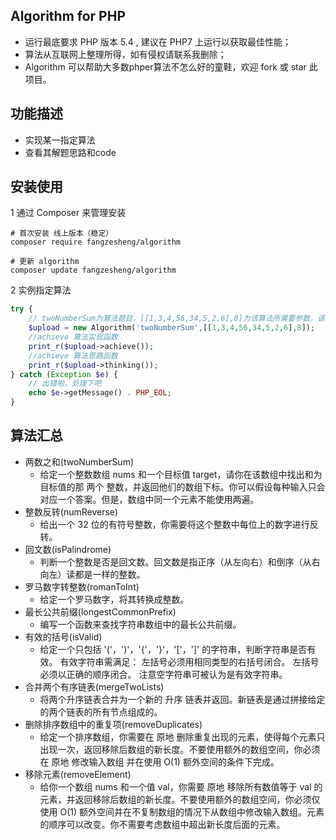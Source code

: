 
Algorithm for PHP
----
* 运行最底要求 PHP 版本 5.4 , 建议在 PHP7 上运行以获取最佳性能；
* 算法从互联网上整理所得，如有侵权请联系我删除；
* Algorithm 可以帮助大多数phper算法不怎么好的童鞋，欢迎 fork 或 star 此项目。

功能描述
----
* 实现某一指定算法
* 查看其解题思路和code


安装使用
----
1 通过 Composer 来管理安装
```shell
# 首次安装 线上版本（稳定）
composer require fangzesheng/algorithm

# 更新 algorithm
composer update fangzesheng/algorithm
```

2 实例指定算法
```php
try {
    // twoNumberSum为算法题目，[[1,3,4,56,34,5,2,6],8]为该算法所需要参数，该算法求两个数和所需两个参数，分别为[1,3,4,56,34,5,2,6]和8        
    $upload = new Algorithm('twoNumberSum',[[1,3,4,56,34,5,2,6],8]);
    //achieve 算法实现函数
    print_r($upload->achieve());
    //achieve 算法思路函数
    print_r($upload->thinking());
} catch (Exception $e) {
    // 出错啦，处理下吧
    echo $e->getMessage() . PHP_EOL;
}
```
算法汇总
----
* 两数之和(twoNumberSum)
    * 给定一个整数数组 nums 和一个目标值 target，请你在该数组中找出和为目标值的那 两个 整数，并返回他们的数组下标。你可以假设每种输入只会对应一个答案。但是，数组中同一个元素不能使用两遍。
* 整数反转(numReverse)
    * 给出一个 32 位的有符号整数，你需要将这个整数中每位上的数字进行反转。
* 回文数(isPalindrome)
    * 判断一个整数是否是回文数。回文数是指正序（从左向右）和倒序（从右向左）读都是一样的整数。
* 罗马数字转整数(romanToInt)
    * 给定一个罗马数字，将其转换成整数。
* 最长公共前缀(longestCommonPrefix)
    * 编写一个函数来查找字符串数组中的最长公共前缀。
* 有效的括号(isValid)
    * 给定一个只包括 '('，')'，'{'，'}'，'['，']' 的字符串，判断字符串是否有效。
      有效字符串需满足： 左括号必须用相同类型的右括号闭合。 左括号必须以正确的顺序闭合。      注意空字符串可被认为是有效字符串。
* 合并两个有序链表(mergeTwoLists)
    * 将两个升序链表合并为一个新的 升序 链表并返回。新链表是通过拼接给定的两个链表的所有节点组成的。
* 删除排序数组中的重复项(removeDuplicates)
    * 给定一个排序数组，你需要在 原地 删除重复出现的元素，使得每个元素只出现一次，返回移除后数组的新长度。不要使用额外的数组空间，你必须在 原地 修改输入数组 并在使用 O(1) 额外空间的条件下完成。
* 移除元素(removeElement)
    * 给你一个数组 nums 和一个值 val，你需要 原地 移除所有数值等于 val 的元素，并返回移除后数组的新长度。不要使用额外的数组空间，你必须仅使用 O(1) 额外空间并在不复制数组的情况下从数组中修改输入数组。元素的顺序可以改变。你不需要考虑数组中超出新长度后面的元素。



    





